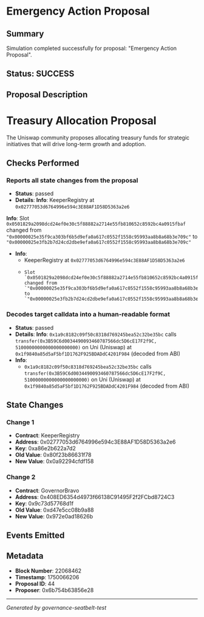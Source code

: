 # Emergency Action Proposal

## Summary
Simulation completed successfully for proposal: "Emergency Action Proposal".

## Status: SUCCESS

## Proposal Description
# Treasury Allocation Proposal
The Uniswap community proposes allocating treasury funds for strategic initiatives that will drive long-term growth and adoption.

## Checks Performed

### Reports all state changes from the proposal
- **Status**: passed
- **Details**: **Info**: KeeperRegistry at `0x02777053d6764996e594c3E88AF1D58D5363a2e6`

**Info**:     Slot `0x0501829a2098dcd24ef0e30c5f88882a2714e55fb810652c8592bc4a0915fbaf` changed from `"0x00000025e35f9ca303bf6b5d9efa0a617c0552f1558c95993aa8b8a68b3e709c"` to `"0x00000025e3fb2b7d24cd2dbe9efa0a617c0552f1558c95993aa8b8a68b3e709c"`
- **Info**: 
  - KeeperRegistry at `0x02777053d6764996e594c3E88AF1D58D5363a2e6`
  -     Slot `0x0501829a2098dcd24ef0e30c5f88882a2714e55fb810652c8592bc4a0915fbaf` changed from `"0x00000025e35f9ca303bf6b5d9efa0a617c0552f1558c95993aa8b8a68b3e709c"` to `"0x00000025e3fb2b7d24cd2dbe9efa0a617c0552f1558c95993aa8b8a68b3e709c"`

### Decodes target calldata into a human-readable format
- **Status**: passed
- **Details**: **Info**: `0x1a9c8182c09f50c8318d769245bea52c32be35bc` calls `transfer(0x3B59C6d0034490093460787566dc5D6cE17F2f9C, 51000000000000000000000)` on Uni (Uniswap) at `0x1f9840a85d5aF5bf1D1762F925BDADdC4201F984` (decoded from ABI)
- **Info**: 
  - `0x1a9c8182c09f50c8318d769245bea52c32be35bc` calls `transfer(0x3B59C6d0034490093460787566dc5D6cE17F2f9C, 51000000000000000000000)` on Uni (Uniswap) at `0x1f9840a85d5aF5bf1D1762F925BDADdC4201F984` (decoded from ABI)


## State Changes

### Change 1
- **Contract**: KeeperRegistry
- **Address**: 0x02777053d6764996e594c3E88AF1D58D5363a2e6
- **Key**: 0xa86e2b622a7d2
- **Old Value**: 0x80f23b86631f78
- **New Value**: 0x0a92294cfdf158

### Change 2
- **Contract**: GovernorBravo
- **Address**: 0x408ED6354d4973f66138C91495F2f2FCbd8724C3
- **Key**: 0x9c73d57768d1f
- **Old Value**: 0xd47e5cc08b9a88
- **New Value**: 0x972e0ad18626b


## Events Emitted



## Metadata
- **Block Number**: 22068462
- **Timestamp**: 1750066206
- **Proposal ID**: 44
- **Proposer**: 0x6b754b63856e28

---
*Generated by governance-seatbelt-test*
